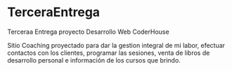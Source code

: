 # TerceraEntrega

Terceraa Entrega proyecto Desarrollo Web CoderHouse

Sitio Coaching proyectado para dar la gestion integral de mi labor, efectuar contactos con los clientes, programar las sesiones, 
venta de libros de desarrollo personal e información de los cursos que brindo.
